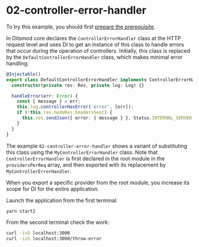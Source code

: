 # 02-controller-error-handler

To try this example, you should first [prepare the prerequisite][1].

In Ditsmod core declares the `ControllerErrorHandler` class at the HTTP request level and uses DI
to get an instance of this class to handle errors that occur during the operation of controllers.
Initially, this class is replaced by the `DefaultControllerErrorHandler` class, which makes minimal
error handling:

```ts
@Injectable()
export class DefaultControllerErrorHandler implements ControllerErrorHandler {
  constructor(private res: Res, private log: Log) {}

  handleError(err: Error) {
    const { message } = err;
    this.log.controllerHasError('error', [err]);
    if (!this.res.nodeRes.headersSent) {
      this.res.sendJson({ error: { message } }, Status.INTERNAL_SERVER_ERROR);
    }
  }
}
```

The example `02-controller-error-handler` shows a variant of substituting this class using the
`MyControllerErrorHandler` class. Note that `ControllerErrorHandler` is first declared in the root
module in the `providersPerReq` array, and then exported with its replacement by
`MyControllerErrorHandler`.

When you export a specific provider from the root module, you increase its scope for DI for the
entire application.

Launch the application from the first terminal:

```bash
yarn start2
```

From the second terminal check the work:

```bash
curl -isS localhost:3000
curl -isS localhost:3000/throw-error
```

[1]: ./prerequisite
